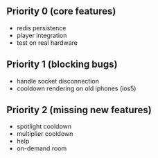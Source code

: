 ## Priority 0 (core features)
 - redis persistence
 - player integration
 - test on real hardware

## Priority 1 (blocking bugs)
 - handle socket disconnection
 - cooldown rendering on old iphones (ios5)

## Priority 2 (missing new features)
 - spotlight cooldown
 - multiplier cooldown
 - help
 - on-demand room